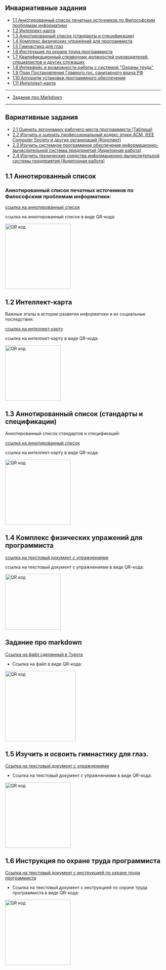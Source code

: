## Инвариативные задания

* [1.1 Аннотированный список печатных источников по Философским проблемам информатики](#11-аннотированный-список)
* [1.2 Интеллект-карта](#12-Интеллект-карта)
* [1.3 Аннотированный список (стандарты и спецификации)](#13-аннотированный-список-стандарты-и-спецификации)
* [1.4 Комплекс физических упражений для программиста](#14-комплекс-физических-упражений-для-программиста)
* [1.5 Гимнастика для глаз](#15-изучить-и-освоить-гимнастику-для-глаз)
* [1.6 Инструкция по охране труда программиста](#system-usability-scale)
* [1.7 Квалификационный справочник должностей руководителей, специалистов и других служащих](#анализ-работы-модуля-образовательной-среды)
* [1.8 Интерфейс и возможности работы с системой "Охраны труда"](#issues)
* [1.9 План Постановления Главного гос. санитарного врача РФ](#issues)
* [1.10 Алгоритм установки программного обеспечения](#issues)
* [1.11 Интеллект-карта](#issues)

---
* [Задание про Markdown](#задание-про-markdown)
---

## Вариативные задания
* [2.1 Оценить  эргономику рабочего места программиста (Таблица)](#инструменты-прототипирования)
* [2.2 Изучить и оценить профессиональный кодекс этики ACM, IEEE Computer Society и других организаций (Конспект)](#css-фреймворки)
* [2.3 Изучить системное программное обеспечение информационно-вычислительной системы предприятия (Аудиторная работа)](#прототип-тз)
* [2.4 Изучить технические средства информационно-вычислительной системы предприятия (Аудиторная работа)](#первоначальный-макет)

## 1.1 Аннотированный список

### Аннотированный список печатных источников по Философским проблемам информатики:

[ссылка на аннотированный список](%D0%A8%D1%83%D0%BC%D1%8F%D0%BA%D0%B8%D0%BD%20%D0%98.%D0%A1.%20%D0%98%D0%92%D0%A2(2)%20%D0%98%D0%A1%D0%A0%201.1.docx)

ссылка на аннотированный список в виде QR-кода:

<a href="http://qrcoder.ru" target="_blank"><img src="http://qrcoder.ru/code/?https%3A%2F%2Fgithub.com%2Filya-s-h%2FPractise-course-1st%2Fblob%2Fmaster%2F%25D0%25A8%25D1%2583%25D0%25BC%25D1%258F%25D0%25BA%25D0%25B8%25D0%25BD%2520%25D0%2598.%25D0%25A1.%2520%25D0%2598%25D0%2592%25D0%25A2%282%29%2520%25D0%2598%25D0%25A1%25D0%25A0%25201.1.docx&4&0" width="212" height="212" border="0" title="QR код"></a>

## 1.2 Интеллект-карта

Важные этапы в истории развития информатики и их социальные последствия:

[ссылка на интеллект-карту](New-Mind-Map.png)

ссылка на интеллект-карту в виде QR-кода:

<a href="http://qrcoder.ru" target="_blank"><img src="http://qrcoder.ru/code/?https%3A%2F%2Fgithub.com%2Filya-s-h%2FPractise-course-1st%2Fblob%2Fmaster%2FNew-Mind-Map.png&4&0" width="180" height="180" border="0" title="QR код"></a>

## 1.3 Аннотированный список (стандарты и спецификации)

Аннотированный список стандартов и спецификаций:

[ссылка на аннотированный список](%D0%A8%D1%83%D0%BC%D1%8F%D0%BA%D0%B8%D0%BD%20%D0%98.%D0%A1.%20%D0%98%D0%92%D0%A2(2)%20%D0%98%D0%A1%D0%A0%201.3.docx)

ссылка на интеллект-карту в виде QR-кода:

<a href="http://qrcoder.ru" target="_blank"><img src="http://qrcoder.ru/code/?https%3A%2F%2Fgithub.com%2Filya-s-h%2FPractise-course-1st%2Fblob%2Fmaster%2F%25D0%25A8%25D1%2583%25D0%25BC%25D1%258F%25D0%25BA%25D0%25B8%25D0%25BD%2520%25D0%2598.%25D0%25A1.%2520%25D0%2598%25D0%2592%25D0%25A2%282%29%2520%25D0%2598%25D0%25A1%25D0%25A0%25201.3.docx&4&0" width="212" height="212" border="0" title="QR код"></a>

## 1.4 Комплекс физических упражений для программиста

[ссылка на текстовый документ с упражнениями](Physical-exercise.docx)

ссылка на текстовый документ с упражнениями в виде QR-кода:

<a href="http://qrcoder.ru" target="_blank"><img src="http://qrcoder.ru/code/?https%3A%2F%2Fgithub.com%2Filya-s-h%2FPractise-course-1st%2Fblob%2Fmaster%2FPhysical-exercise.docx&4&0" width="180" height="180" border="0" title="QR код"></a>

## Задание про markdown

[Ссылка на файл сделанный в Typora](Герценовский%20университет.md)

* Ссылка на файл в виде QR-кода:

<a href="http://qrcoder.ru" target="_blank"><img src="http://qrcoder.ru/code/?https%3A%2F%2Fgithub.com%2Fherzenuni%2Fzadanie-po-markdown-i-git-ilya-s-h%2Fblob%2Fmaster%2F%25D0%2593%25D0%25B5%25D1%2580%25D1%2586%25D0%25B5%25D0%25BD%25D0%25BE%25D0%25B2%25D1%2581%25D0%25BA%25D0%25B8%25D0%25B9%2520%25D1%2583%25D0%25BD%25D0%25B8%25D0%25B2%25D0%25B5%25D1%2580%25D1%2581%25D0%25B8%25D1%2582%25D0%25B5%25D1%2582.md&4&0" width="228" height="228" border="0" title="QR код"></a>

## 1.5 Изучить и освоить гимнастику для глаз.

[Ссылка на текстовый документ с упражнениями](%D0%A8%D1%83%D0%BC%D1%8F%D0%BA%D0%B8%D0%BD%20%D0%98.%D0%A1.%20%D0%98%D0%92%D0%A2(2)%20%D0%98%D0%A1%D0%A0%201.5.docx)

* Ссылка на текстовый документ с упражнениями в виде QR-кода:

<a href="http://qrcoder.ru" target="_blank"><img src="http://qrcoder.ru/code/?https%3A%2F%2Fgithub.com%2Filya-s-h%2FPractise-course-1st%2Fblob%2Fmaster%2F%25D0%25A8%25D1%2583%25D0%25BC%25D1%258F%25D0%25BA%25D0%25B8%25D0%25BD%2520%25D0%2598.%25D0%25A1.%2520%25D0%2598%25D0%2592%25D0%25A2%282%29%2520%25D0%2598%25D0%25A1%25D0%25A0%25201.5.docx&4&0" width="212" height="212" border="0" title="QR код"></a>

## 1.6 Инструкция по охране труда программиста

[Ссылка на текстовый документ с инструкцией по охране труда программиста](%D0%A8%D1%83%D0%BC%D1%8F%D0%BA%D0%B8%D0%BD%20%D0%98.%D0%A1.%20%D0%98%D0%92%D0%A2(2)%20%D0%98%D0%A1%D0%A0%201.6.docx)

* Ссылка на текстовый документ с инструкцией по охране труда программиста в виде QR-кода:

<a href="http://qrcoder.ru" target="_blank"><img src="http://qrcoder.ru/code/?https%3A%2F%2Fgithub.com%2Filya-s-h%2FPractise-course-1st%2Fblob%2Fmaster%2F%25D0%25A8%25D1%2583%25D0%25BC%25D1%258F%25D0%25BA%25D0%25B8%25D0%25BD%2520%25D0%2598.%25D0%25A1.%2520%25D0%2598%25D0%2592%25D0%25A2%282%29%2520%25D0%2598%25D0%25A1%25D0%25A0%25201.6.docx&4&0" width="212" height="212" border="0" title="QR код"></a>
